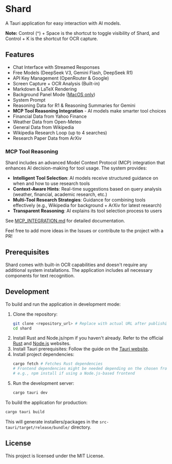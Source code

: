 # Shard

A Tauri application for easy interaction with AI models.

**Note:** Control (^) + Space is the shortcut to toggle visibility of Shard, and Control + K is the shortcut for OCR capture.

## Features

*   Chat Interface with Streamed Responses
*   Free Models (DeepSeek V3, Gemini Flash, DeepSeek R1)
*   API Key Management (OpenRouter & Google)
*   Screen Capture + OCR Analysis (Built-in)
*   Markdown & LaTeX Rendering
*   Background Panel Mode ([MacOS only](https://developer.apple.com/documentation/appkit/nspanel))
*   System Prompt
*   Reasoning Data for R1 & Reasoning Summaries for Gemini
*   **MCP Tool Reasoning Integration** - AI models make smarter tool choices
*   Financial Data from Yahoo Finance
*   Weather Data from Open-Meteo
*   General Data from Wikipedia
*   Wikipedia Research Loop (up to 4 searches)
*   Research Paper Data from ArXiv

### MCP Tool Reasoning

Shard includes an advanced Model Context Protocol (MCP) integration that enhances AI decision-making for tool usage. The system provides:

*   **Intelligent Tool Selection**: AI models receive structured guidance on when and how to use research tools
*   **Context-Aware Hints**: Real-time suggestions based on query analysis (weather, financial, academic research, etc.)
*   **Multi-Tool Research Strategies**: Guidance for combining tools effectively (e.g., Wikipedia for background + ArXiv for latest research)
*   **Transparent Reasoning**: AI explains its tool selection process to users

See [MCP_INTEGRATION.md](MCP_INTEGRATION.md) for detailed documentation.

Feel free to add more ideas in the Issues or contribute to the project with a PR!

## Prerequisites

Shard comes with built-in OCR capabilities and doesn't require any additional system installations. The application includes all necessary components for text recognition.

## Development

To build and run the application in development mode:

1.  Clone the repository:
    ```bash
    git clone <repository_url> # Replace with actual URL after publishing
    cd shard
    ```
2.  Install Rust and Node.js/npm if you haven't already. Refer to the official [Rust](https://www.rust-lang.org/tools/install) and [Node.js](https://nodejs.org/) websites.
3.  Install Tauri prerequisites: Follow the guide on the [Tauri website](https://tauri.app/v1/guides/getting-started/prerequisites).
4.  Install project dependencies:
    ```bash
    cargo fetch # Fetches Rust dependencies
    # Frontend dependencies might be needed depending on the chosen frontend setup
    # e.g., npm install if using a Node.js-based frontend
    ```
5.  Run the development server:
    ```bash
    cargo tauri dev
    ```

To build the application for production:

```bash
cargo tauri build
```

This will generate installers/packages in the `src-tauri/target/release/bundle/` directory.

## License

This project is licensed under the MIT License.

